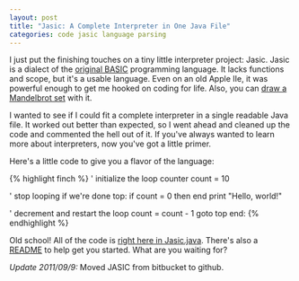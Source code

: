 ```yaml
---
layout: post
title: "Jasic: A Complete Interpreter in One Java File"
categories: code jasic language parsing
---
```

I just put the finishing touches on a tiny little interpreter project: Jasic.
Jasic is a dialect of the [original BASIC](http://en.wikipedia.org/wiki/Dartmouth_BASIC) programming language. It lacks
functions and scope, but it's a usable language. Even on an old Apple IIe, it
was powerful enough to get me hooked on coding for life. Also, you can [draw a
Mandelbrot set](http://github.com/munificent/jasic/blob/master/sample/mandel.jas) with it.

I wanted to see if I could fit a complete interpreter in a single readable
Java file. It worked out better than expected, so I went ahead and cleaned up
the code and commented the hell out of it. If you've always wanted to learn
more about interpreters, now you've got a little primer.

Here's a little code to give you a flavor of the language:

{% highlight finch %}
' initialize the loop counter
count = 10

' stop looping if we're done
top:
if count = 0 then end
print "Hello, world!"

' decrement and restart the loop
count = count - 1
goto top
end:
{% endhighlight %}

Old school! All of the code is [right here in Jasic.java](http://github.com/munificent/jasic/blob/master/com/stuffwithstuff/Jasic.java). There's also a
[README](http://github.com/munificent/jasic/blob/master/README) to help get you started. What are you waiting for?

<div class="update">
<p><em>Update 2011/09/9:</em> Moved JASIC from bitbucket to github.</p>
</div>
